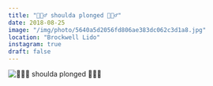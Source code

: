 ```yaml
---
title: "🏊🏻‍♂️ shoulda plonged 🏊🏻‍♂️"
date: 2018-08-25
image: "/img/photo/5640a5d2056fd806ae383dc062c3d1a8.jpg"
location: "Brockwell Lido"
instagram: true
draft: false
---
```


![🏊🏻‍♂️ shoulda plonged 🏊🏻‍♂️](/img/photo/5640a5d2056fd806ae383dc062c3d1a8.jpg)
